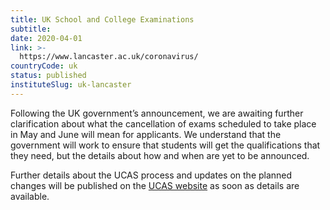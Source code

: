 ```yaml
---
title: UK School and College Examinations
subtitle: 
date: 2020-04-01
link: >-
  https://www.lancaster.ac.uk/coronavirus/
countryCode: uk
status: published
instituteSlug: uk-lancaster
---
```

Following the UK government’s announcement, we are awaiting further clarification about what the cancellation of exams scheduled to take place in May and June will mean for applicants.  We understand that the government will work to ensure that students will get the qualifications that they need, but the details about how and when are yet to be announced.

Further details about the UCAS process and updates on the planned changes will be published on the [UCAS website](https://www.ucas.com/coronavirus) as soon as details are available.
